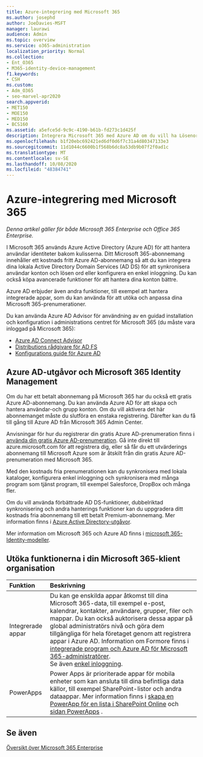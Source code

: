 ```yaml
---
title: Azure-integrering med Microsoft 365
ms.author: josephd
author: JoeDavies-MSFT
manager: laurawi
audience: Admin
ms.topic: overview
ms.service: o365-administration
localization_priority: Normal
ms.collection:
- Ent_O365
- M365-identity-device-management
f1.keywords:
- CSH
ms.custom:
- Adm_O365
- seo-marvel-apr2020
search.appverid:
- MET150
- MOE150
- MED150
- BCS160
ms.assetid: a5efce5d-9c9c-4190-b61b-fd273c1d425f
description: Integrera Microsoft 365 med Azure AD om du vill ha Lösenordssynkronisering eller enkel inloggning med din lokala miljö.
ms.openlocfilehash: b1f20ebc692421ed6df0d6f7c31a4d80347133e3
ms.sourcegitcommit: 11d1044c6600b1f568b6dc8a53db9b07f2f0ad1c
ms.translationtype: MT
ms.contentlocale: sv-SE
ms.lasthandoff: 10/08/2020
ms.locfileid: "48384741"
---
```

# <a name="azure-integration-with-microsoft-365"></a>Azure-integrering med Microsoft 365

*Denna artikel gäller för både Microsoft 365 Enterprise och Office 365 Enterprise.*

I Microsoft 365 används Azure Active Directory (Azure AD) för att hantera användar identiteter bakom kulisserna. Ditt Microsoft 365-abonnemang innehåller ett kostnads fritt Azure AD-abonnemang så att du kan integrera dina lokala Active Directory Domain Services (AD DS) för att synkronisera användar konton och lösen ord eller konfigurera en enkel inloggning. Du kan också köpa avancerade funktioner för att hantera dina konton bättre.
  
Azure AD erbjuder även andra funktioner, till exempel att hantera integrerade appar, som du kan använda för att utöka och anpassa dina Microsoft 365-prenumerationer.
  
Du kan använda Azure AD Advisor för användning av en guidad installation och konfiguration i administrations centret för Microsoft 365 (du måste vara inloggad på Microsoft 365):

 - [Azure AD Connect Advisor](https://aka.ms/aadconnectpwsync)
 - [Distributions rådgivare för AD FS](https://aka.ms/adfsguidance)
 - [Konfigurations guide för Azure AD](https://aka.ms/aadpguidance)
  
## <a name="azure-ad-editions-and-microsoft-365-identity-management"></a>Azure AD-utgåvor och Microsoft 365 Identity Management

Om du har ett betalt abonnemang på Microsoft 365 har du också ett gratis Azure AD-abonnemang. Du kan använda Azure AD för att skapa och hantera användar-och grupp konton. Om du vill aktivera det här abonnemanget måste du slutföra en enstaka registrering. Därefter kan du få till gång till Azure AD från Microsoft 365 Admin Center. 

Anvisningar för hur du registrerar din gratis Azure AD-prenumeration finns i [använda din gratis Azure AD-prenumeration](../compliance/use-your-free-azure-ad-subscription-in-office-365.md). Gå inte direkt till azure.microsoft.com för att registrera dig, eller så får du ett utvärderings abonnemang till Microsoft Azure som är åtskilt från din gratis Azure AD-prenumeration med Microsoft 365. 
  
Med den kostnads fria prenumerationen kan du synkronisera med lokala kataloger, konfigurera enkel inloggning och synkronisera med många program som tjänst program, till exempel Salesforce, DropBox och många fler.
  
Om du vill använda förbättrade AD DS-funktioner, dubbelriktad synkronisering och andra hanterings funktioner kan du uppgradera ditt kostnads fria abonnemang till ett betalt Premium-abonnemang. Mer information finns i [Azure Active Directory-utgåvor](https://azure.microsoft.com/pricing/details/active-directory/).
  
Mer information om Microsoft 365 och Azure AD finns i [microsoft 365-Identity-modeller](about-microsoft-365-identity.md).
  
## <a name="extend-the-capabilities-of-your-microsoft-365-tenant"></a>Utöka funktionerna i din Microsoft 365-klient organisation

|**Funktion**|**Beskrivning**|
|:-----|:-----|
|Integrerade appar  <br/> |Du kan ge enskilda appar åtkomst till dina Microsoft 365-data, till exempel e-post, kalendrar, kontakter, användare, grupper, filer och mappar. Du kan också auktorisera dessa appar på global administratörs nivå och göra dem tillgängliga för hela företaget genom att registrera appar i Azure AD. Information om Formore finns i [integrerade program och Azure AD för Microsoft 365-administratörer](integrated-apps-and-azure-ads.md).  <br/> Se även [enkel inloggning](https://go.microsoft.com/fwlink/p/?LinkId=698604).  <br/> |
|PowerApps  <br/> | Power Apps är prioriterade appar för mobila enheter som kan ansluta till dina befintliga data källor, till exempel SharePoint-listor och andra dataappar. Mer information finns i [skapa en PowerApp för en lista i SharePoint Online](https://support.office.com/article/9338b2d2-67ac-4b81-8e67-97da27e5e9ab) och [sidan PowerApps](https://powerapps.microsoft.com/) .  <br/> |
   
## <a name="see-also"></a>Se även

[Översikt över Microsoft 365 Enterprise](microsoft-365-overview.md)

